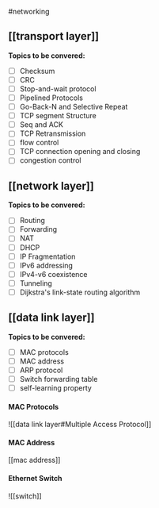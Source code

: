 #networking 

## [[transport layer]]

**Topics to be convered:**
- [ ] Checksum
- [ ] CRC
- [ ] Stop-and-wait protocol
- [ ] Pipelined Protocols 
- [ ] Go-Back-N and Selective Repeat
- [ ] TCP segment Structure
- [ ] Seq and ACK
- [ ] TCP Retransmission
- [ ] flow control
- [ ] TCP connection opening and closing
- [ ] congestion control

## [[network layer]]
**Topics to be convered:**
- [ ] Routing
- [ ] Forwarding 
- [ ] NAT
- [ ] DHCP
- [ ] IP Fragmentation 
- [ ] IPv6 addressing
- [ ] IPv4-v6 coexistence 
- [ ] Tunneling
- [ ] Dijkstra's link-state routing algorithm
## [[data link layer]]
**Topics to be convered:**
- [ ] MAC protocols
- [ ] MAC address
- [ ] ARP protocol
- [ ] Switch forwarding table
- [ ] self-learning property

#### MAC Protocols
![[data link layer#Multiple Access Protocol]]



#### MAC Address

[[mac address]]

#### Ethernet Switch
![[switch]]


